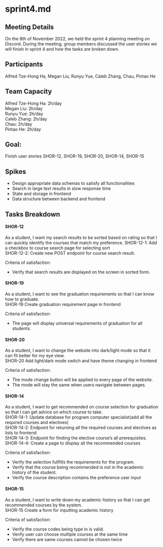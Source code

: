 # sprint4.md

## Meeting Details
On the 8th of November 2022, we held the sprint 4 planning meeting on Discord. During the meeting, group members discussed the user stories we will finish in sprint 4 and how the tasks are broken down. 

## Participants
Alfred Tze-Hong Ha, Megan Liu, Runyu Yue, Caleb Zhang, Chau, Pintao He


## Team Capacity
Alfred Tze-Hong Ha:	2h/day    
Megan Liu:		2h/day      
Runyu Yue:		2h/day    
Caleb Zhang:		2h/day      
Chau:			2h/day      
Pintao He:		2h/day        


## Goal: 
Finish user stories SHOR-12, SHOR-19, SHOR-20, SHOR-14, SHOR-15   

## Spikes
- Design appropriate data schemas to satisfy all functionalities
- Search in large text results in slow response time
- State and storage in frontend
- Data structure between backend and frontend



## Tasks Breakdown
#### SHOR-12 
As a student, I want my search results to be sorted based on rating so that I can quickly identify the courses that match my preference.
SHOR-12-1: Add a checkbox to course search page for selecting sort    
SHOR-12-2: Create new POST endpoint for course search result.     
  
Criteria of satisfaction:
- Verify that search results are displayed on the screen in sorted form.



#### SHOR-19 
As a student, I want to see the graduation requirements so that I can know how to graduate.     
SHOR-19 Create graduation requirement page in frontend    

Criteria of satisfaction:
- The page will display universal requirements of graduation for all students.

	
#### SHOR-20
As a student, I want to change the website into dark/light mode so that it can fit better for my eye view.      
SHOR-20 Add light/dark mode switch and have theme changing in frontend      

Criteria of satisfaction: 
- The mode change button will be applied to every page of the website.  
- The mode will stay the same when users navigate between pages. 


#### SHOR-14 
As a student, I want to get recommended on course selection for graduation so that I can get advice on which course to take.	        
SHOR-14-1: Update database for program computer specialist(add all the required courses and electives)            
SHOR-14-2: Endpoint for returning all the required courses and electives as lists to frontend           
SHOR-14-3: Endpoint for finding the elective course’s all prerequisites.          
SHOR-14-4: Create a page to display all the recommended courses           

Criteria of satisfaction: 
- Verify the selection fullfills the requirements for the program.
- Verify that the course being recommended is not in the academic history of the student.
- Verify the course description contains the preference user input



#### SHOR-15 
As a student, I want to write down my academic history so that I can get recommended courses by the system.       
SHOR-15 Create a form for inputting academic history

Criteria of satisfaction: 
- Verify the course codes being type in is valid.
- Verify user can choose multiple courses at the same time
- Verify there are same courses cannot be chosen twice


  
  
